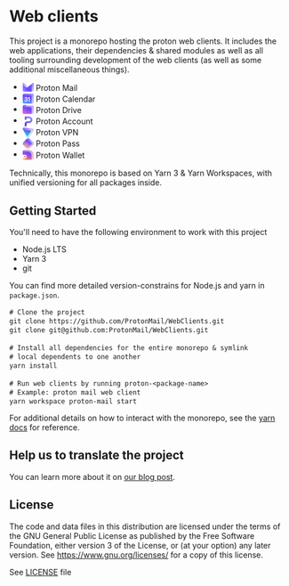 # Web clients

This project is a monorepo hosting the proton web clients. It includes the web applications, their dependencies & shared modules as well as all tooling surrounding development of the web clients (as well as some additional miscellaneous things).

-   <img src="./applications/mail/src/favicon.svg" style="vertical-align: middle" height="20" width="20" /> <span style="vertical-align: middle; display: inline-block">Proton Mail</span>
-   <img src="./applications/calendar/src/favicon.svg" style="vertical-align: middle" height="20" width="20" /> <span style="vertical-align: middle; display: inline-block">Proton Calendar</span>
-   <img src="./applications/drive/src/favicon.svg" style="vertical-align: middle" height="20" width="20" /> <span style="vertical-align: middle; display: inline-block">Proton Drive</span>
-   <img src="./applications/account/src/favicon.svg" style="vertical-align: middle" height="20" width="20" /> <span style="vertical-align: middle; display: inline-block">Proton Account</span>
-   <img src="./applications/vpn-settings/src/favicon.svg" style="vertical-align: middle" height="20" width="20" /> <span style="vertical-align: middle; display: inline-block">Proton VPN</span>
-   <img src="./applications/pass/src/favicon.svg" style="vertical-align: middle" height="20" width="20" /> <span style="vertical-align: middle; display: inline-block">Proton Pass</span>
-   <img src="./applications/wallet/src/favicon.svg" style="vertical-align: middle" height="20" width="20" /> <span style="vertical-align: middle; display: inline-block">Proton Wallet</span>

Technically, this monorepo is based on Yarn 3 & Yarn Workspaces, with unified versioning for all packages inside.

## Getting Started

You'll need to have the following environment to work with this project

-   Node.js LTS
-   Yarn 3
-   git

You can find more detailed version-constrains for Node.js and yarn in `package.json`.

```shell
# Clone the project
git clone https://github.com/ProtonMail/WebClients.git
git clone git@github.com:ProtonMail/WebClients.git

# Install all dependencies for the entire monorepo & symlink
# local dependents to one another
yarn install

# Run web clients by running proton-<package-name>
# Example: proton mail web client
yarn workspace proton-mail start
```

For additional details on how to interact with the monorepo, see the [yarn docs](https://yarnpkg.com/) for reference.

## Help us to translate the project

You can learn more about it on [our blog post](https://proton.me/blog/translation-community).

## License

The code and data files in this distribution are licensed under the terms of the GNU General Public License as published by the Free Software Foundation, either version 3 of the License, or (at your option) any later version. See https://www.gnu.org/licenses/ for a copy of this license.

See [LICENSE](LICENSE) file
